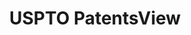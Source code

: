 ---
layout: default
bigquery: https://console.cloud.google.com/bigquery?p=patents-public-data&d=patentsview&page=dataset
citation: Attribution should be given to PatentsView for use, distribution, or derivative
  works.
code: https://github.com/CSSIP-AIR/PatentsView-Code-Snippets/
contributors: USPTO
cost: None
description: 'PatentsView includes US patent data including raw data (summaries, applications,
  pregrant applications), disambugations of inventors and assignees, and inventor
  gender estimates.  Also foreign priority data, # of figures and sheets, and government
  interest statements.'
documentation: https://patentsview.org/query/builder-faqs
last_edit: 04/12/2022, 05:49:30
location: https://patentsview.org/
maintained_by: USPTO
record_creation_timestamp: 12/2/2020 17:20:46
schema_fields:
- ipc_class
- disamb_inventor_id_20170808
- category_id
- uuid
- subsection_id
- disamb_inventor_id_20200929
- city
- id
- action_date
- variety
- disamb_inventor_id_20171226
- classification_level
- inventor_id
- text
- classification_status
- rawlocation_id
- series_code
- subclass
- disamb_inventor_id_20171003
- type
- field_id
- subgroup_id
- exemplary
- lname
- level_one
- rule_47
- organization
- sector_title
- withdrawn
- filename
- state_fips
- disamb_assignee_id_20200929
- name_first
- f371_date
- name_last
- rawassignee_id
- male
- disamb_inventor_id_20200331
- disamb_assignee_id_20191008
- disamb_inventor_id_20181127
- subclass_id
- role
- country_transformed
- subcategory_id
- disamb_inventor_id_20191231
- longitude
- patent_id
- doctype
- disclaimer_date
- latlong
- application_id
- mainclass_id
- _102_date
- disamb_assignee_id_20200331
- gi_statement
- ipc_version_indicator
- num_figures
- lapse_of_patent
- num
- num_claims
- classification_data_source
- term_extension
- f102_date
- disamb_assignee_id_20200630
- fname
- disamb_inventor_id_20170307
- kind
- disamb_inventor_id_20190820
- attribution_status
- latin_name
- subgroup
- main_group
- reldocno
- term_disclaimer
- latitude
- symbol_position
- name
- county_fips
- organization_id
- county
- group
- applicant_type
- disamb_assignee_id_20181127
- male_flag
- category
- disamb_inventor_id_20190312
- abstract
- _371_date
- deceased
- disamb_assignee_id_20190820
- state
- term_grant
- disamb_inventor_id_20191008
- number
- disamb_inventor_id_20201229
- title
- length
- designation
- sequence
- level_two
- country
- group_id
- publication_number
- rawinventor_id
- dependent
- date
- lawyer_id
- assignee_id
- disamb_inventor_id_20200630
- contract_award_number
- disamb_inventor_id_20180528
- field_title
- level_three
- doc_type
- num_sheets
- disamb_assignee_id_20190312
- disamb_assignee_id_20191231
- citation_id
- section_id
- status
- classification_value
- section
- relkind
- location_id
- rel_id
shortname: patentsview
tags:
- disambiguation
- United States
- gender
terms_of_use: Creative Commons Attribution 4.0 International License.
timeframe: 1963-1999
title: USPTO PatentsView
uuid: cf1780b1-e265-4e49-8d1d-83b9cfe0fd9a
---